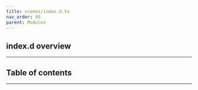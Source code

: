 ```yaml
---
title: scenes/index.d.ts
nav_order: 95
parent: Modules
---
```


## index.d overview

---

<h2 class="text-delta">Table of contents</h2>

---
